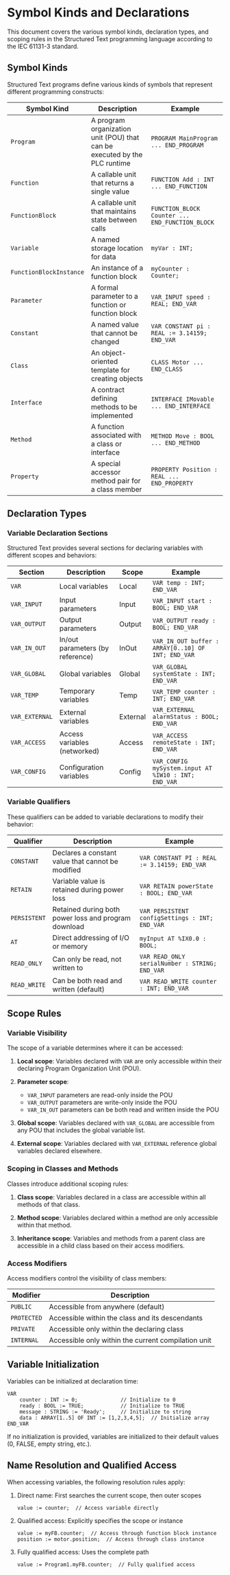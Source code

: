 # Symbol Kinds and Declarations

This document covers the various symbol kinds, declaration types, and scoping rules in the Structured Text programming language according to the IEC 61131-3 standard.

## Symbol Kinds

Structured Text programs define various kinds of symbols that represent different programming constructs:

| Symbol Kind | Description | Example |
|-------------|-------------|---------|
| `Program` | A program organization unit (POU) that can be executed by the PLC runtime | `PROGRAM MainProgram ... END_PROGRAM` |
| `Function` | A callable unit that returns a single value | `FUNCTION Add : INT ... END_FUNCTION` |
| `FunctionBlock` | A callable unit that maintains state between calls | `FUNCTION_BLOCK Counter ... END_FUNCTION_BLOCK` |
| `Variable` | A named storage location for data | `myVar : INT;` |
| `FunctionBlockInstance` | An instance of a function block | `myCounter : Counter;` |
| `Parameter` | A formal parameter to a function or function block | `VAR_INPUT speed : REAL; END_VAR` |
| `Constant` | A named value that cannot be changed | `VAR CONSTANT pi : REAL := 3.14159; END_VAR` |
| `Class` | An object-oriented template for creating objects | `CLASS Motor ... END_CLASS` |
| `Interface` | A contract defining methods to be implemented | `INTERFACE IMovable ... END_INTERFACE` |
| `Method` | A function associated with a class or interface | `METHOD Move : BOOL ... END_METHOD` |
| `Property` | A special accessor method pair for a class member | `PROPERTY Position : REAL ... END_PROPERTY` |

## Declaration Types

### Variable Declaration Sections

Structured Text provides several sections for declaring variables with different scopes and behaviors:

| Section | Description | Scope | Example |
|---------|-------------|-------|---------|
| `VAR` | Local variables | Local | `VAR temp : INT; END_VAR` |
| `VAR_INPUT` | Input parameters | Input | `VAR_INPUT start : BOOL; END_VAR` |
| `VAR_OUTPUT` | Output parameters | Output | `VAR_OUTPUT ready : BOOL; END_VAR` |
| `VAR_IN_OUT` | In/out parameters (by reference) | InOut | `VAR_IN_OUT buffer : ARRAY[0..10] OF INT; END_VAR` |
| `VAR_GLOBAL` | Global variables | Global | `VAR_GLOBAL systemState : INT; END_VAR` |
| `VAR_TEMP` | Temporary variables | Temp | `VAR_TEMP counter : INT; END_VAR` |
| `VAR_EXTERNAL` | External variables | External | `VAR_EXTERNAL alarmStatus : BOOL; END_VAR` |
| `VAR_ACCESS` | Access variables (networked) | Access | `VAR_ACCESS remoteState : INT; END_VAR` |
| `VAR_CONFIG` | Configuration variables | Config | `VAR_CONFIG mySystem.input AT %IW10 : INT; END_VAR` |

### Variable Qualifiers

These qualifiers can be added to variable declarations to modify their behavior:

| Qualifier | Description | Example |
|-----------|-------------|---------|
| `CONSTANT` | Declares a constant value that cannot be modified | `VAR CONSTANT PI : REAL := 3.14159; END_VAR` |
| `RETAIN` | Variable value is retained during power loss | `VAR RETAIN powerState : BOOL; END_VAR` |
| `PERSISTENT` | Retained during both power loss and program download | `VAR PERSISTENT configSettings : INT; END_VAR` |
| `AT` | Direct addressing of I/O or memory | `myInput AT %IX0.0 : BOOL;` |
| `READ_ONLY` | Can only be read, not written to | `VAR READ_ONLY serialNumber : STRING; END_VAR` |
| `READ_WRITE` | Can be both read and written (default) | `VAR READ_WRITE counter : INT; END_VAR` |

## Scope Rules

### Variable Visibility

The scope of a variable determines where it can be accessed:

1. **Local scope**: Variables declared with `VAR` are only accessible within their declaring Program Organization Unit (POU).

2. **Parameter scope**: 
   - `VAR_INPUT` parameters are read-only inside the POU
   - `VAR_OUTPUT` parameters are write-only inside the POU
   - `VAR_IN_OUT` parameters can be both read and written inside the POU

3. **Global scope**: Variables declared with `VAR_GLOBAL` are accessible from any POU that includes the global variable list.

4. **External scope**: Variables declared with `VAR_EXTERNAL` reference global variables declared elsewhere.

### Scoping in Classes and Methods

Classes introduce additional scoping rules:

1. **Class scope**: Variables declared in a class are accessible within all methods of that class.

2. **Method scope**: Variables declared within a method are only accessible within that method.

3. **Inheritance scope**: Variables and methods from a parent class are accessible in a child class based on their access modifiers.

### Access Modifiers

Access modifiers control the visibility of class members:

| Modifier | Description |
|----------|-------------|
| `PUBLIC` | Accessible from anywhere (default) |
| `PROTECTED` | Accessible within the class and its descendants |
| `PRIVATE` | Accessible only within the declaring class |
| `INTERNAL` | Accessible only within the current compilation unit |

## Variable Initialization

Variables can be initialized at declaration time:

```
VAR
    counter : INT := 0;              // Initialize to 0
    ready : BOOL := TRUE;            // Initialize to TRUE
    message : STRING := 'Ready';     // Initialize to string
    data : ARRAY[1..5] OF INT := [1,2,3,4,5];  // Initialize array
END_VAR
```

If no initialization is provided, variables are initialized to their default values (0, FALSE, empty string, etc.).

## Name Resolution and Qualified Access

When accessing variables, the following resolution rules apply:

1. Direct name: First searches the current scope, then outer scopes
   ```
   value := counter;  // Access variable directly
   ```

2. Qualified access: Explicitly specifies the scope or instance
   ```
   value := myFB.counter;  // Access through function block instance
   position := motor.position;  // Access through class instance
   ```

3. Fully qualified access: Uses the complete path
   ```
   value := Program1.myFB.counter;  // Fully qualified access
   ```
